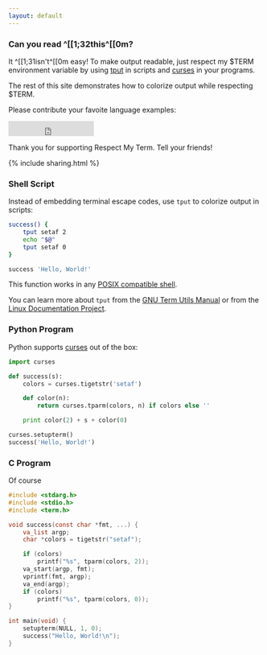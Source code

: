 ```yaml
---
layout: default
---
```


### Can you read ^\[\[1;32this^\[\[0m?

It ^\[\[1;31isn't^\[\[0m easy! To make output readable,
just respect my $TERM environment variable by
using
[tput](https://www.gnu.org/software/termutils/manual/termutils-2.0/html_chapter/tput_1.html#SEC4)
in scripts and
[curses](http://tldp.org/HOWTO/NCURSES-Programming-HOWTO/color.html)
in your programs.

The rest of this site demonstrates how to colorize output while respecting $TERM.

Please contribute your favoite language examples:

<iframe src="https://ghbtns.com/github-btn.html?user=respectmyterm&amp;repo=respectmyterm.github.io&amp;type=fork&amp;count=true&amp;size=large"
  allowtransparency="true" frameborder="0" scrolling="0" width="170px" height="30px"></iframe><br/>

Thank you for supporting Respect My Term. Tell your friends!

{% include sharing.html %}

### Shell Script

Instead of embedding terminal escape codes,
use `tput` to colorize output in scripts:

```sh
success() {
    tput setaf 2
    echo "$@"
    tput setaf 0
}

success 'Hello, World!'
```

This function works in any
[POSIX compatible shell](http://pubs.opengroup.org/onlinepubs/009604499/utilities/xcu_chap02.html).

You can learn more about `tput` from the
[GNU Term Utils Manual](https://www.gnu.org/software/termutils/manual/termutils-2.0/html_chapter/tput_toc.html)
or from the
[Linux Documentation Project](http://www.tldp.org/HOWTO/Bash-Prompt-HOWTO/c327.html).

### Python Program

Python supports [curses](https://docs.python.org/2/library/curses.html) out of the box:

```python
import curses

def success(s):
    colors = curses.tigetstr('setaf')

    def color(n):
        return curses.tparm(colors, n) if colors else ''

    print color(2) + s + color(0)

curses.setupterm()
success('Hello, World!')
```


### C Program

Of course

```c
#include <stdarg.h>
#include <stdio.h>
#include <term.h>

void success(const char *fmt, ...) {
    va_list argp;
    char *colors = tigetstr("setaf");

    if (colors)
        printf("%s", tparm(colors, 2));
    va_start(argp, fmt);
    vprintf(fmt, argp);
    va_end(argp);
    if (colors)
        printf("%s", tparm(colors, 0));
}

int main(void) {
    setupterm(NULL, 1, 0);
    success("Hello, World!\n");
}
```
